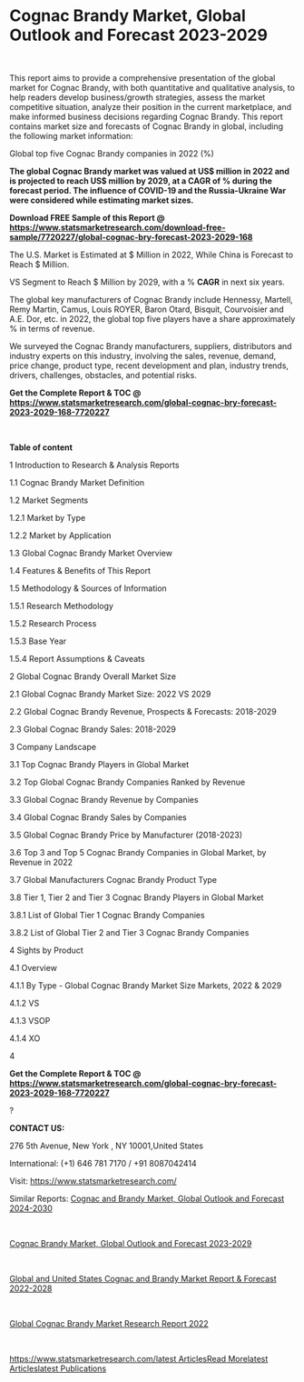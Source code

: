 <h1>Cognac Brandy Market, Global Outlook and Forecast 2023-2029</h1><br/><p>This report aims to provide a comprehensive presentation of the global market for Cognac Brandy, with both quantitative and qualitative analysis, to help readers develop business/growth strategies, assess the market competitive situation, analyze their position in the current marketplace, and make informed business decisions regarding Cognac Brandy. This report contains market size and forecasts of Cognac Brandy in global, including the following market information:</p>
 
 
 
 <p>Global top five Cognac Brandy companies in 2022 (%)</p>
 
 
 
 <p><strong>The global Cognac Brandy market was valued at US$ million in 2022 and is projected to reach US$ million by 2029, at a <strong>CAGR</strong> of % during the forecast period. The influence of COVID-19 and the Russia-Ukraine War were considered while estimating market sizes.</strong></p>
 
 
 
 <p><strong>Download FREE Sample of this Report @ <a href="https://www.statsmarketresearch.com/download-free-sample/7720227/global-cognac-bry-forecast-2023-2029-168">https://www.statsmarketresearch.com/download-free-sample/7720227/global-cognac-bry-forecast-2023-2029-168</a></strong></p>
 
 
 
 <p>The U.S. Market is Estimated at $ Million in 2022, While China is Forecast to Reach $ Million.</p>
 
 
 
 <p>VS Segment to Reach $ Million by 2029, with a % <strong>CAGR</strong> in next six years.</p>
 
 
 
 <p>The global key manufacturers of Cognac Brandy include Hennessy, Martell, Remy Martin, Camus, Louis ROYER, Baron Otard, Bisquit, Courvoisier and A.E. Dor, etc. in 2022, the global top five players have a share approximately % in terms of revenue.</p>
 
 
 
 <p>We surveyed the Cognac Brandy manufacturers, suppliers, distributors and industry experts on this industry, involving the sales, revenue, demand, price change, product type, recent development and plan, industry trends, drivers, challenges, obstacles, and potential risks.</p>
 
 
 
 <div><b>Get the Complete Report & TOC @ <a href="https://www.statsmarketresearch.com/global-cognac-bry-forecast-2023-2029-168-7720227">https://www.statsmarketresearch.com/global-cognac-bry-forecast-2023-2029-168-7720227</a></b></div>
 
 
 
 <p><br />
 
 <b>Table of content</b></p>
 
 
 
 <p>1 Introduction to Research & Analysis Reports<br />
 
 1.1 Cognac Brandy Market Definition<br />
 
 1.2 Market Segments<br />
 
 1.2.1 Market by Type<br />
 
 1.2.2 Market by Application<br />
 
 1.3 Global Cognac Brandy Market Overview<br />
 
 1.4 Features & Benefits of This Report<br />
 
 1.5 Methodology & Sources of Information<br />
 
 1.5.1 Research Methodology<br />
 
 1.5.2 Research Process<br />
 
 1.5.3 Base Year<br />
 
 1.5.4 Report Assumptions & Caveats<br />
 
 2 Global Cognac Brandy Overall Market Size<br />
 
 2.1 Global Cognac Brandy Market Size: 2022 VS 2029<br />
 
 2.2 Global Cognac Brandy Revenue, Prospects & Forecasts: 2018-2029<br />
 
 2.3 Global Cognac Brandy Sales: 2018-2029<br />
 
 3 Company Landscape<br />
 
 3.1 Top Cognac Brandy Players in Global Market<br />
 
 3.2 Top Global Cognac Brandy Companies Ranked by Revenue<br />
 
 3.3 Global Cognac Brandy Revenue by Companies<br />
 
 3.4 Global Cognac Brandy Sales by Companies<br />
 
 3.5 Global Cognac Brandy Price by Manufacturer (2018-2023)<br />
 
 3.6 Top 3 and Top 5 Cognac Brandy Companies in Global Market, by Revenue in 2022<br />
 
 3.7 Global Manufacturers Cognac Brandy Product Type<br />
 
 3.8 Tier 1, Tier 2 and Tier 3 Cognac Brandy Players in Global Market<br />
 
 3.8.1 List of Global Tier 1 Cognac Brandy Companies<br />
 
 3.8.2 List of Global Tier 2 and Tier 3 Cognac Brandy Companies<br />
 
 4 Sights by Product<br />
 
 4.1 Overview<br />
 
 4.1.1 By Type - Global Cognac Brandy Market Size Markets, 2022 & 2029<br />
 
 4.1.2 VS<br />
 
 4.1.3 VSOP<br />
 
 4.1.4 XO<br />
 
 4</p>
 
 
 
 <div><b>Get the Complete Report & TOC @ <a href="https://www.statsmarketresearch.com/global-cognac-bry-forecast-2023-2029-168-7720227">https://www.statsmarketresearch.com/global-cognac-bry-forecast-2023-2029-168-7720227</a></b></div>
 
 
 
 <p>? </p>
 
 
 
 <p><b>CONTACT US:</b><br />
 
 276 5th Avenue, New York , NY 10001,United States<br />
 
 International: (+1) 646 781 7170 / +91 8087042414<br />
 
 Visit: <a href="https://www.statsmarketresearch.com/">https://www.statsmarketresearch.com/</a><br />
 
 Similar Reports: <a href="https://www.statsmarketresearch.com/global-cognac-bry-forecast-2023-2029-168-7720227">Cognac and Brandy Market, Global Outlook and Forecast 2024-2030</a><br />
 
 <br />
 
 <a href="https://www.statsmarketresearch.com/global-cognac-bry-forecast-2023-2029-168-7720227">Cognac Brandy Market, Global Outlook and Forecast 2023-2029</a><br />
 
 <br />
 
 <a href="https://www.statsmarketresearch.com/global-cognac-bry-forecast-2023-2029-168-7720227">Global and United States Cognac and Brandy Market Report & Forecast 2022-2028</a><br />
 
 <br />
 
 <a href="https://www.statsmarketresearch.com/global-cognac-bry-forecast-2023-2029-168-7720227">Global Cognac Brandy Market Research Report 2022</a><br />
 
 <br />
 
 <a href="https://gyeongbokgung.com">https://www.statsmarketresearch.com/</a><a href="https://hallyeomaritime.com">latest Articles</a><a href="https://jingwansa.com">Read More</a><a href="https://nguoiviet.jp/">latest Articles</a><a href="https://www.intelmarketresearch.com/">latest Publications</a></p>